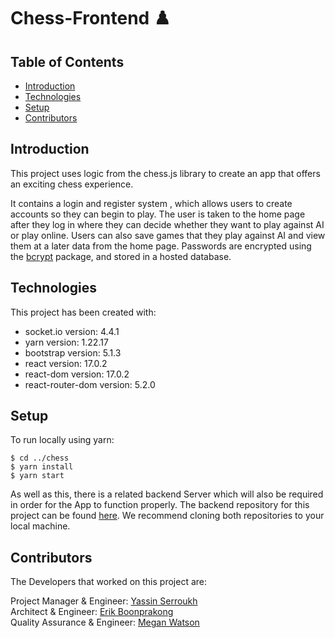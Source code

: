 # Chess-Frontend ♟️

## Table of Contents

- [Introduction](#introduction)
- [Technologies](#technologies)
- [Setup](#setup)
- [Contributors](#contributors)

## Introduction

This project uses logic from the chess.js library to create an app that offers an exciting chess experience.

It contains a login and register system , which allows users to create accounts so they can begin to play. The user is taken to the home page after they log in where they can decide whether they want to play against AI or play online. Users can also save games that they play against AI and view them at a later data from the home page. Passwords are encrypted using the [bcrypt](https://deno.land/x/bcrypt@v0.3.0/mod.ts) package, and stored in a hosted database.

## Technologies

This project has been created with:

- socket.io version: 4.4.1
- yarn version: 1.22.17
- bootstrap version: 5.1.3
- react version: 17.0.2
- react-dom version: 17.0.2
- react-router-dom version: 5.2.0

## Setup

To run locally using yarn:

```
$ cd ../chess
$ yarn install
$ yarn start
```

As well as this, there is a related backend Server which will also be required in order for the App to function properly. The backend repository for this project can be found [here](https://github.com/ErikBoonprakong/chess-backend/blob/main/Procfile). We recommend cloning both repositories to your local machine.

## Contributors

The Developers that worked on this project are:

Project Manager & Engineer: [Yassin Serroukh](https://github.com/yassinserroukh)<br/>
Architect & Engineer: [Erik Boonprakong](https://github.com/ErikBoonprakong)<br/>
Quality Assurance & Engineer: [Megan Watson](https://github.com/megwat)<br/>
